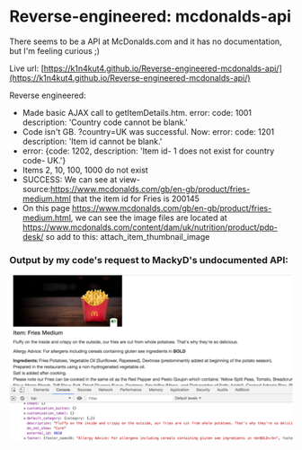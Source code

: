 # Reverse-engineered: mcdonalds-api
There seems to be a API at McDonalds.com and it has no documentation, but I'm feeling curious ;) 

Live url: [https://k1n4kut4.github.io/Reverse-engineered-mcdonalds-api/](https://k1n4kut4.github.io/Reverse-engineered-mcdonalds-api/)

Reverse engineered:  
- Made basic AJAX call to getItemDetails.htm. error: code: 1001 description: 'Country code cannot be blank.'  
- Code isn't GB. ?country=UK was successful. Now: error: code: 1201 description: 'Item id cannot be blank.'
- error: {code: 1202, description: 'Item id- 1 does not exist for country code- UK.'}
- Items 2, 10, 100, 1000 do not exist
- SUCCESS: We can see at view-source:https://www.mcdonalds.com/gb/en-gb/product/fries-medium.html that the item id for Fries is 200145
- On this page https://www.mcdonalds.com/gb/en-gb/product/fries-medium.html, we can see the image files are located at https://www.mcdonalds.com/content/dam/uk/nutrition/product/pdp-desk/ so add to this: attach_item_thumbnail_image

### Output by my code's request to MackyD's undocumented API:  
![preview](./assets/img/mcd_data.png)
